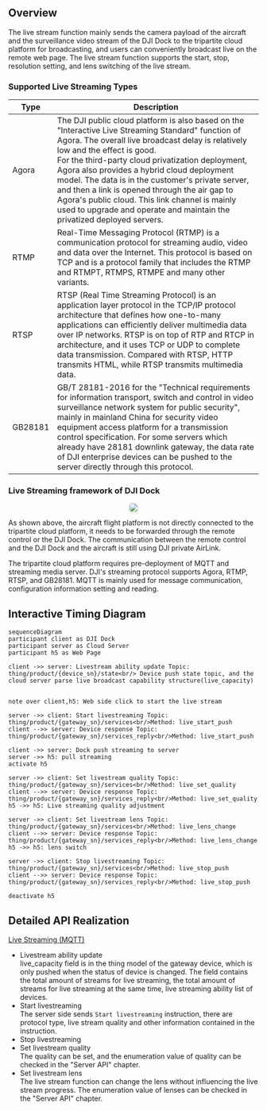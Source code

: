 ## Overview

The live stream function mainly sends the camera payload of the aircraft and the surveillance video stream of the DJI Dock to the tripartite cloud platform for broadcasting, and users can conveniently broadcast live on the remote web page. The live stream function supports the start, stop, resolution setting, and lens switching of the live stream.


### Supported Live Streaming Types

| Type    | Description                                                  |
| ------- | ------------------------------------------------------------ |
| Agora   | The DJI public cloud platform is also based on the "Interactive Live Streaming Standard" function of Agora. The overall live broadcast delay is relatively low and the effect is good. <br/>For the third-party cloud privatization deployment, Agora also provides a hybrid cloud deployment model. The data is in the customer's private server, and then a link is opened through the air gap to Agora's public cloud. This link channel is mainly used to upgrade and operate and maintain the privatized deployed servers. | 
| RTMP    | Real-Time Messaging Protocol (RTMP) is a communication protocol for streaming audio, video and data over the Internet. This protocol is based on TCP and is a protocol family that includes the RTMP and RTMPT, RTMPS, RTMPE and many other variants. |
| RTSP    | RTSP (Real Time Streaming Protocol) is an application layer protocol in the TCP/IP protocol architecture that defines how one-to-many applications can efficiently deliver multimedia data over IP networks. RTSP is on top of RTP and RTCP in architecture, and it uses TCP or UDP to complete data transmission. Compared with RTSP, HTTP transmits HTML, while RTSP transmits multimedia data. |
| GB28181 | GB/T 28181-2016 for the "Technical requirements for information transport, switch and control in video surveillance network system for public security", mainly in mainland China for security video equipment access platform for a transmission control specification. For some servers which already have 28181 downlink gateway, the data rate of DJI enterprise devices can be pushed to the server directly through this protocol. |



### Live Streaming framework of DJI Dock

 <center>    <img style="border-radius: 0.3125em;    box-shadow: 0 2px 4px 0 rgba(34,36,38,.12),0 2px 10px 0 rgba(34,36,38,.08);"     src="https://terra-1-g.djicdn.com/71a7d383e71a4fb8887a310eb746b47f/cloudapi/V1.3/dock-livestream-framework-en.png">    <br>     </center>

As shown above, the aircraft flight platform is not directly connected to the tripartite cloud platform, it needs to be forwarded through the remote control or the DJI Dock. The communication between the remote control and the DJI Dock and the aircraft is still using DJI private AirLink.

The tripartite cloud platform requires pre-deployment of MQTT and streaming media server. DJI's streaming protocol supports Agora, RTMP, RTSP, and GB28181. MQTT is mainly used for message communication, configuration information setting and reading.


## Interactive Timing Diagram

```mermaid
sequenceDiagram
participant client as DJI Dock
participant server as Cloud Server
participant h5 as Web Page

client ->> server: Livestream ability update Topic: thing/product/{device_sn}/state<br/> Device push state topic, and the cloud server parse live broadcast capability structure(live_capacity)


note over client,h5: Web side click to start the live stream

server ->> client: Start livestreaming Topic: thing/product/{gateway_sn}/services<br/>Method: live_start_push
client -->> server: Device response Topic: thing/product/{gateway_sn}/services_reply<br/>Method: live_start_push

client ->> server: Dock push streaming to server
server ->> h5: pull streaming
activate h5

server ->> client: Set livestream quality Topic: thing/product/{gateway_sn}/services<br/>Method: live_set_quality
client -->> server: Device response Topic: thing/product/{gateway_sn}/services_reply<br/>Method: live_set_quality
h5 ->> h5: Live streaming quality adjustment

server ->> client: Set livestream lens Topic: thing/product/{gateway_sn}/services<br/>Method: live_lens_change
client -->> server: Device response Topic: thing/product/{gateway_sn}/services_reply<br/>Method: live_lens_change
h5 ->> h5: lens switch

server ->> client: Stop livestreaming Topic: thing/product/{gateway_sn}/services<br/>Method: live_stop_push
client -->> server: Device response Topic: thing/product/{gateway_sn}/services_reply<br/>Method: live_stop_push

deactivate h5

```



## Detailed API Realization

[Live Streaming (MQTT)](https://developer.dji.com/doc/cloud-api-tutorial/en/server-api-reference/mqtt/thing-model/gateway/dock/live.html)
* Livestream ability update<br/>
  live_capacity field is in the thing model of the gateway device, which is only pushed when the status of device is changed. The field contains the total amount of streams for live streaming, the total amount of streams for live streaming at the same time, live streaming ability list of devices.
* Start livestreaming<br/>
  The server side sends `Start livestreaming` instruction, there are protocol type, live stream quality and other information contained in the instruction. 
* Stop livestreaming
* Set livestream quality<br/>
  The quality can be set, and the enumeration value of quality can be checked in the "Server API" chapter.
* Set livestream lens<br/>
  The live stream function can change the lens without influencing the live stream progress. The enumeration value of lenses can be checked in the "Server API" chapter.
